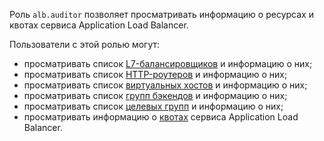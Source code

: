Роль `alb.auditor` позволяет просматривать информацию о ресурсах и квотах сервиса Application Load Balancer.

Пользователи с этой ролью могут:
* просматривать список [L7-балансировщиков](../../application-load-balancer/concepts/application-load-balancer.md) и информацию о них;
* просматривать список [HTTP-роутеров](../../application-load-balancer/concepts/http-router.md) и информацию о них;
* просматривать список [виртуальных хостов](../../application-load-balancer/concepts/http-router.md#virtual-host) и информацию о них;
* просматривать список [групп бэкендов](../../application-load-balancer/concepts/backend-group.md) и информацию о них;
* просматривать список [целевых групп](../../application-load-balancer/concepts/target-group.md) и информацию о них;
* просматривать информацию о [квотах](../../application-load-balancer/concepts/limits.md#quotas) сервиса Application Load Balancer.